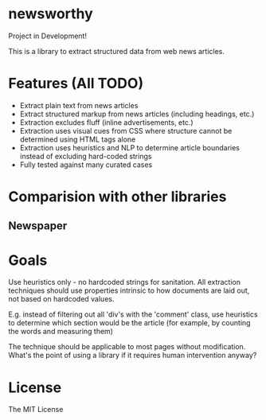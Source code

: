 newsworthy
==========

Project in Development!

This is a library to extract structured data from web news articles.

# Features (All TODO)

- Extract plain text from news articles
- Extract structured markup from news articles (including headings, etc.)
- Extraction excludes fluff (inline advertisements, etc.)
- Extraction uses visual cues from CSS where structure cannot be determined using HTML tags alone
- Extraction uses heuristics and NLP to determine article boundaries instead of excluding hard-coded strings
- Fully tested against many curated cases

# Comparision with other libraries

## Newspaper

# Goals

Use heuristics only - no hardcoded strings for sanitation.
All extraction techniques should use properties intrinsic to how documents
are laid out, not based on hardcoded values.

E.g. instead of filtering out all 'div's with the 'comment' class, use
heuristics to determine which section would be the article (for example,
by counting the words and measuring them)

The technique should be applicable to most pages without modification.
What's the point of using a library if it requires human intervention anyway?

# License

The MIT License
